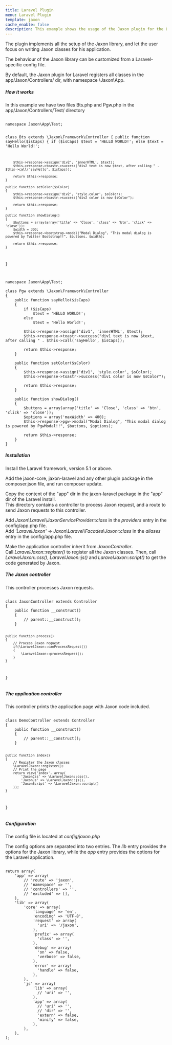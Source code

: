 ```yaml
---
title: Laravel Plugin
menu: Laravel Plugin
template: jaxon
cache_enable: false
description: This example shows the usage of the Jaxon plugin for the Laravel framework.
---
```


The plugin implements all the setup of the Jaxon library, and let the user focus on writing Jaxon classes for his application.

The behaviour of the Jaxon library can be customized from a Laravel-specific config file.

By default, the Jaxon plugin for Laravel registers all classes in the app/Jaxon/Controllers/ dir, with namespace \Jaxon\App.

<div class="row">
    <div class="col-sm-12">
        <h5>How it works</h5>
<p>In this example we have two files Bts.php and Pgw.php in the app/Jaxon/Controllers/Test/ directory</p>
<pre><code class="language-php">
namespace Jaxon\App\Test;

class Bts extends \Jaxon\Framework\Controller
{
    public function sayHello($isCaps)
    {
        if ($isCaps)
            $text = 'HELLO WORLD!';
        else
            $text = 'Hello World!';
    
        $this->response->assign('div2', 'innerHTML', $text);
        $this->response->toastr->success("div2 text is now $text, after calling " . $this->call('sayHello', $isCaps));
    
        return $this->response;
    }

    public function setColor($sColor)
    {
        $this->response->assign('div2', 'style.color', $sColor);
        $this->response->toastr->success("div2 color is now $sColor");
    
        return $this->response;
    }

    public function showDialog()
    {
        $buttons = array(array('title' => 'Close', 'class' => 'btn', 'click' => 'close'));
        $width = 300;
        $this->response->bootstrap->modal("Modal Dialog", "This modal dialog is powered by Twitter Bootstrap!!", $buttons, $width);
    
        return $this->response;
    }
}
</code></pre>

<pre><code class="language-php">
namespace Jaxon\App\Test;

class Pgw extends \Jaxon\Framework\Controller
{
    public function sayHello($isCaps)
    {
        if ($isCaps)
            $text = 'HELLO WORLD!';
        else
            $text = 'Hello World!';
    
        $this->response->assign('div1', 'innerHTML', $text);
        $this->response->toastr->success("div1 text is now $text, after calling " . $this->call('sayHello', $isCaps));
    
        return $this->response;
    }

    public function setColor($sColor)
    {
        $this->response->assign('div1', 'style.color', $sColor);
        $this->response->toastr->success("div1 color is now $sColor");
    
        return $this->response;
    }

    public function showDialog()
    {
        $buttons = array(array('title' => 'Close', 'class' => 'btn', 'click' => 'close'));
        $options = array('maxWidth' => 400);
        $this->response->pgw->modal("Modal Dialog", "This modal dialog is powered by PgwModal!!", $buttons, $options);
    
        return $this->response;
    }
}
</code></pre>

<h5><b>Installation</b></h5>
<p>
Install the Laravel framework, version 5.1 or above.
</p>
<p>
Add the jaxon-core, jaxon-laravel and any other plugin package in the composer.json file, and run composer update.
</p>
<p>
Copy the content of the "app" dir in the jaxon-laravel package in the "app" dir of the Laravel install.<br/>
This directory contains a controller to process Jaxon request, and a route to send Jaxon requests to this controller.
</p>
<p>
Add <em>Jaxon\Laravel\JaxonServiceProvider::class</em> in the <em>providers</em> entry in the config/app.php file.<br/>
Add <em>'LaravelJaxon' => Jaxon\Laravel\Facades\Jaxon::class</em> in the <em>aliases</em> entry in the config/app.php file.
</p>
<p>
Make the application controller inherit from <em>JaxonController</em>.<br/>
Call <em>LaravelJaxon::register()</em> to register all the Jaxon classes. Then, call <em>LaravelJaxon::css()</em>,
<em>LaravelJaxon::js()</em> and <em>LaravelJaxon::script()</em> to get the code generated by Jaxon.
</p>

<h5><b>The Jaxon controller</b></h5>
<p>
This controller processes Jaxon requests.
</p>
<pre><code class="language-php">
class JaxonController extends Controller
{
    public function __construct()
    {
        // parent::__construct();
    }

    public function process()
    {
        // Process Jaxon request
        if(\LaravelJaxon::canProcessRequest())
        {
            \LaravelJaxon::processRequest();
        }
    }
}
</code></pre>

<h5><b>The application controller</b></h5>
<p>
This controller prints the application page with Jaxon code included.
</p>
<pre><code class="language-php">
class DemoController extends Controller
{
    public function __construct()
    {
        // parent::__construct();
    }

    public function index()
    {
        // Register the Jaxon classes
        \LaravelJaxon::register();
        // Print the page
        return view('index', array(
            'JaxonCss' => \LaravelJaxon::css(),
            'JaxonJs' => \LaravelJaxon::js(),
            'JaxonScript' => \LaravelJaxon::script()
        ));
    }
}
</code></pre>

<h5><b>Configuration</b></h5>
<p>The config file is located at <em>config/jaxon.php</em></p>
<p>
The config options are separated into two entries. The <em>lib</em> entry provides the options for
the Jaxon library, while the <em>app</em> entry provides the options for the Laravel application.
</p>
<pre><code class="language-php">
return array(
    'app' => array(
        // 'route' => 'jaxon',
        // 'namespace' => '',
        // 'controllers' => '',
        // 'excluded' => [],
    ),
    'lib' => array(
        'core' => array(
            'language' => 'en',
            'encoding' => 'UTF-8',
            'request' => array(
              'uri' => '/jaxon',
            ),
            'prefix' => array(
              'class' => '',
            ),
            'debug' => array(
              'on' => false,
              'verbose' => false,
            ),
            'error' => array(
              'handle' => false,
            ),
        ),
        'js' => array(
            'lib' => array(
              // 'uri' => '',
            ),
            'app' => array(
              // 'uri' => '',
              // 'dir' => '',
              'extern' => false,
              'minify' => false,
            ),
        ),
    ),
);
</code></pre>
    </div>
</div>
